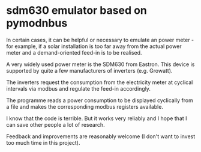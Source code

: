 # sdm630 emulator based on pymodnbus

In certain cases, it can be helpful or necessary to emulate an power meter - for example, if a solar installation is too far away from the actual power meter and a demand-oriented feed-in is to be realised. 

A very widely used power meter is the SDM630 from Eastron. This device is supported by quite a few manufacturers of inverters (e.g. Growatt).

The inverters request the consumption from the electricity meter at cyclical intervals via modbus and regulate the feed-in accordingly.

The programme reads a power consumption to be displayed cyclically from a file and makes the corresponding modbus registers available.

I know that the code is terrible. But it works very reliably and I hope that I can save other people a lot of research.

Feedback and improvements are reasonably welcome (I don't want to invest too much time in this project).
